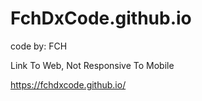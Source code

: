 # FchDxCode.github.io
code by: FCH

Link To Web,
Not Responsive To Mobile

https://fchdxcode.github.io/
